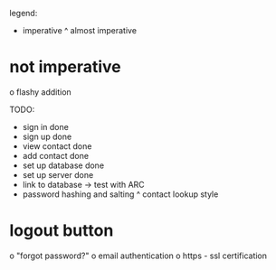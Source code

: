 legend:
* imperative
^ almost imperative
# not imperative
o flashy addition

TODO:
* sign in                         done
* sign up                         done
* view contact                    done
* add contact                     done
* set up database                 done
* set up server                   done
* link to database
  -> test with ARC
* password hashing and salting
^ contact lookup style
# logout button
o "forgot password?"
o email authentication
o https - ssl certification
